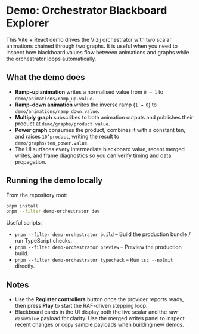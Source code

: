 # Demo: Orchestrator Blackboard Explorer

This Vite + React demo drives the Vizij orchestrator with two scalar animations chained through two graphs. It is useful when you need to inspect how blackboard values flow between animations and graphs while the orchestrator loops automatically.

## What the demo does

- **Ramp-up animation** writes a normalised value from `0 → 1` to `demo/animations/ramp_up.value`.
- **Ramp-down animation** writes the inverse ramp (`1 → 0`) to `demo/animations/ramp_down.value`.
- **Multiply graph** subscribes to both animation outputs and publishes their product at `demo/graphs/product.value`.
- **Power graph** consumes the product, combines it with a constant ten, and raises `10^product`, writing the result to `demo/graphs/ten_power.value`.
- The UI surfaces every intermediate blackboard value, recent merged writes, and frame diagnostics so you can verify timing and data propagation.

## Running the demo locally

From the repository root:

```bash
pnpm install
pnpm --filter demo-orchestrator dev
```

Useful scripts:

- `pnpm --filter demo-orchestrator build` – Build the production bundle / run TypeScript checks.
- `pnpm --filter demo-orchestrator preview` – Preview the production build.
- `pnpm --filter demo-orchestrator typecheck` – Run `tsc --noEmit` directly.

## Notes

- Use the **Register controllers** button once the provider reports ready, then press **Play** to start the RAF-driven stepping loop.
- Blackboard cards in the UI display both the live scalar and the raw `WasmValue` payload for clarity. Use the merged writes panel to inspect recent changes or copy sample payloads when building new demos.
